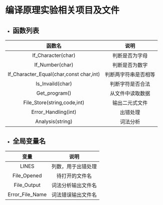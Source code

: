 # 编译原理实验相关项目及文件

* ##  函数列表

函数名|说明
|:---:|:---:|
If_Character(char)|判断是否为字母
If_Number(char)|判断是否为数字
If_Character_Equal(char,const char,int)|判断两字符串是否相等
Is_Invaild(char)|判断字符是否合法
Get_program()|从文件中读取数据
File_Store(string,code,int)|输出二元式文件
Error_Handling(int)|出错处理
Analysis(string)|词法分析

* ##  全局变量名

变量|说明
|:--:|:--:|
 LINES|列数，用于出错处理
 File_Opened|待打开的文件名
 File_Output|词法分析输出文件名
 Error_File_Name|词法错误输出文件名

